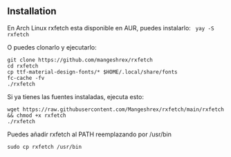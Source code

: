 ## Installation 
En Arch Linux rxfetch esta disponible en AUR, puedes instalarlo:
``` yay -S rxfetch```

O puedes clonarlo y ejecutarlo:
```
git clone https://github.com/mangeshrex/rxfetch
cd rxfetch
cp ttf-material-design-fonts/* $HOME/.local/share/fonts
fc-cache -fv
./rxfetch
```
Si ya tienes las fuentes instaladas, ejecuta esto:
```
wget https://raw.githubusercontent.com/Mangeshrex/rxfetch/main/rxfetch && chmod +x rxfetch
./rxfetch
```
Puedes añadir rxfetch al PATH reemplazando por /usr/bin
```
sudo cp rxfetch /usr/bin
```

